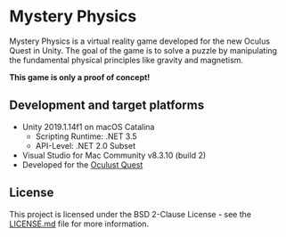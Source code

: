 # Mystery Physics
Mystery Physics is a virtual reality game developed for the new Oculus Quest in Unity.
The goal of the game is to solve a puzzle by manipulating the fundamental physical principles
like gravity and magnetism.

**This game is only a proof of concept!**

## Development and target platforms
* Unity 2019.1.14f1 on macOS Catalina
  * Scripting Runtime: .NET 3.5
  * API-Level: .NET 2.0 Subset
* Visual Studio for Mac Community v8.3.10 (build 2)
* Developed for the [Oculust Quest](https://www.oculus.com/quest/)

## License
This project is licensed under the BSD 2-Clause License - see the [LICENSE.md](LICENSE.md) file for more information.
